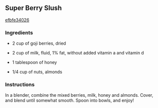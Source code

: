 ## Super Berry Slush

[efbfe34026](http://allrecipes.com/recipe/super-berry-slush/)

### Ingredients

 - 2 cup of goji berries, dried

 - 2 cup of milk, fluid, 1% fat, without added vitamin a and vitamin d

 - 1 tablespoon of honey

 - 1/4 cup of nuts, almonds

### Instructions

In a blender, combine the mixed berries, milk, honey and almonds. Cover, and blend until somewhat smooth. Spoon into bowls, and enjoy!